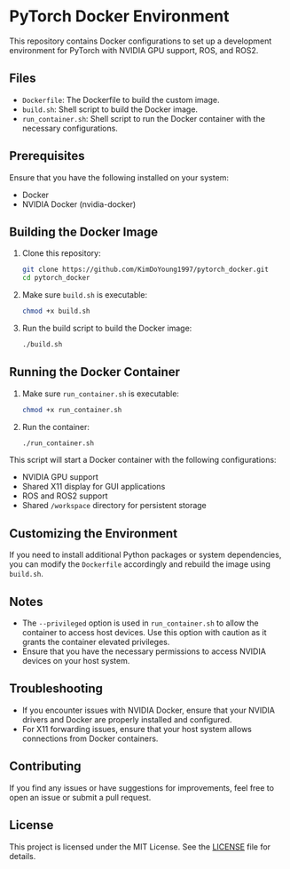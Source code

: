 # PyTorch Docker Environment

This repository contains Docker configurations to set up a development environment for PyTorch with NVIDIA GPU support, ROS, and ROS2.

## Files

- `Dockerfile`: The Dockerfile to build the custom image.
- `build.sh`: Shell script to build the Docker image.
- `run_container.sh`: Shell script to run the Docker container with the necessary configurations.

## Prerequisites

Ensure that you have the following installed on your system:
- Docker
- NVIDIA Docker (nvidia-docker)

## Building the Docker Image

1. Clone this repository:
    ```sh
    git clone https://github.com/KimDoYoung1997/pytorch_docker.git
    cd pytorch_docker
    ```

2. Make sure `build.sh` is executable:
    ```sh
    chmod +x build.sh
    ```

3. Run the build script to build the Docker image:
    ```sh
    ./build.sh
    ```

## Running the Docker Container

1. Make sure `run_container.sh` is executable:
    ```sh
    chmod +x run_container.sh
    ```

2. Run the container:
    ```sh
    ./run_container.sh
    ```

This script will start a Docker container with the following configurations:
- NVIDIA GPU support
- Shared X11 display for GUI applications
- ROS and ROS2 support
- Shared `/workspace` directory for persistent storage

## Customizing the Environment

If you need to install additional Python packages or system dependencies, you can modify the `Dockerfile` accordingly and rebuild the image using `build.sh`.

## Notes

- The `--privileged` option is used in `run_container.sh` to allow the container to access host devices. Use this option with caution as it grants the container elevated privileges.
- Ensure that you have the necessary permissions to access NVIDIA devices on your host system.

## Troubleshooting

- If you encounter issues with NVIDIA Docker, ensure that your NVIDIA drivers and Docker are properly installed and configured.
- For X11 forwarding issues, ensure that your host system allows connections from Docker containers.

## Contributing

If you find any issues or have suggestions for improvements, feel free to open an issue or submit a pull request.

## License

This project is licensed under the MIT License. See the [LICENSE](LICENSE) file for details.

